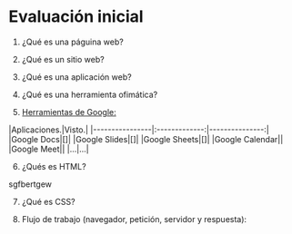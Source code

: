 # Evaluación inicial

1. ¿Qué es una páguina web?



2. ¿Qué es un sitio web?



3. ¿Qué es una aplicación web?



4. ¿Qué es una herramienta ofimática?



5. [Herramientas de Google:](https://www.google.com/intl/es-419/chrome/browser-tools/ "Herramientas de Google")

|Aplicaciones.|Visto.|
|----------------|:-------------:|---------------:|
|Google Docs|[]|
|Google Slides|[]|
|Google Sheets|[]|
|Google Calendar||
|Google Meet||
|...|...|

6. ¿Qués es HTML?



sgfbertgew

7. ¿Qué es CSS?



8. Flujo de trabajo (navegador, petición, servidor y respuesta):
